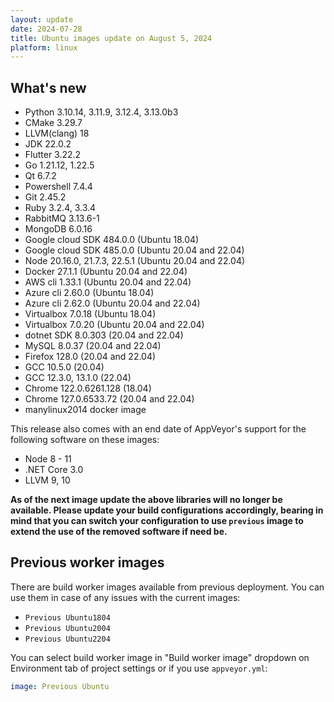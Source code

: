 ```yaml
---
layout: update
date: 2024-07-28
title: Ubuntu images update on August 5, 2024
platform: linux
---
```


## What's new

* Python 3.10.14, 3.11.9, 3.12.4, 3.13.0b3
* CMake 3.29.7
* LLVM(clang) 18
* JDK 22.0.2
* Flutter 3.22.2
* Go 1.21.12, 1.22.5
* Qt 6.7.2
* Powershell 7.4.4
* Git 2.45.2
* Ruby 3.2.4, 3.3.4
* RabbitMQ 3.13.6-1
* MongoDB 6.0.16
* Google cloud SDK 484.0.0 (Ubuntu 18.04)
* Google cloud SDK 485.0.0 (Ubuntu 20.04 and 22.04)
* Node 20.16.0, 21.7.3, 22.5.1 (Ubuntu 20.04 and 22.04)
* Docker 27.1.1 (Ubuntu 20.04 and 22.04)
* AWS cli 1.33.1 (Ubuntu 20.04 and 22.04)
* Azure cli 2.60.0 (Ubuntu 18.04)
* Azure cli 2.62.0 (Ubuntu 20.04 and 22.04)
* Virtualbox 7.0.18 (Ubuntu 18.04)
* Virtualbox 7.0.20 (Ubuntu 20.04 and 22.04)
* dotnet SDK 8.0.303 (20.04 and 22.04)
* MySQL 8.0.37 (20.04 and 22.04)
* Firefox 128.0 (20.04 and 22.04)
* GCC 10.5.0 (20.04)
* GCC 12.3.0, 13.1.0 (22.04)
* Chrome 122.0.6261.128 (18.04)
* Chrome 127.0.6533.72 (20.04 and 22.04)
* manylinux2014 docker image

This release also comes with an end date of AppVeyor's support for the following software on these images:

* Node 8 - 11
* .NET Core 3.0
* LLVM 9, 10

**As of the next image update the above libraries will no longer be available. Please update your build configurations accordingly, bearing in mind that you can switch your configuration to use `previous` image to extend the use of the removed software if need be.**

## Previous worker images

There are build worker images available from previous deployment. You can use them in case of any issues with the current images:

* `Previous Ubuntu1804`
* `Previous Ubuntu2004`
* `Previous Ubuntu2204`

You can select build worker image in "Build worker image" dropdown on Environment tab of project settings or if you use `appveyor.yml`:

```yaml
image: Previous Ubuntu
```